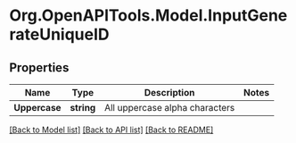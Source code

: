 
# Org.OpenAPITools.Model.InputGenerateUniqueID

## Properties

Name | Type | Description | Notes
------------ | ------------- | ------------- | -------------
**Uppercase** | **string** | All uppercase alpha characters | 

[[Back to Model list]](../README.md#documentation-for-models)
[[Back to API list]](../README.md#documentation-for-api-endpoints)
[[Back to README]](../README.md)

